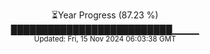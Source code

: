 <p align="center">
⏳Year Progress (87.23 %)<br>
██████████████████████████▁▁▁▁ <br>
<sub>Updated: Fri, 15 Nov 2024 06:03:38 GMT</sub>
</p>

